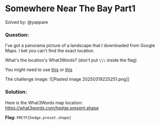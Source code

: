 # Somewhere Near The Bay Part1
Solved by: @yappare

### Question: 
I've got a panorama picture of a landscape that I downloaded from Google Maps. I bet you can't find the exact location.

What's the location's What3Words? (don't put `\\\` inside the flag)

You might need to use [this](https://renderstuff.com/tools/360-panorama-web-viewer/) or [this](https://photo-sphere-viewer.js.org/playground.html)

The challenge image:
![[Pasted image 20250319225251.png]]

### Solution:
Here is the What3Words map location: https://what3words.com/hedge.present.shape

**Flag:** `FMCTF{hedge.preset.shape}`